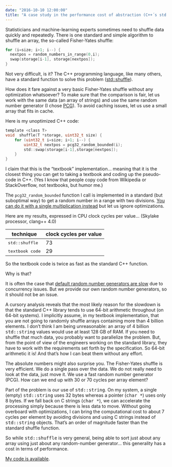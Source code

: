 ```yaml
---
date: "2016-10-10 12:00:00"
title: "A case study in the performance cost of abstraction (C++´s std::shuffle)"
---
```




Statisticians and machine-learning experts sometimes need to shuffle data quickly and repeatedly. There is one standard and simple algorithm to shuffle an array, the so-called Fisher-Yates shuffle:
```C
for (i=size; i>1; i--) {
  nextpos = random_numbers_in_range(0,i);
  swap(storage[i-1], storage[nextpos]);
}
```


Not very difficult, is it? The C++ programming language, like many others, have a standard function to solve this problem ([std::shuffle](http://en.cppreference.com/w/cpp/algorithm/random_shuffle)).

How does it fare against a very basic Fisher-Yates shuffle without any optimization whatsoever? To make sure that the comparison is fair, let us work with the same data (an array of strings) and use the same random number generator (I chose [PCG](http://www.pcg-random.org/)). To avoid caching issues, let us use a small array that fits in cache.

Here is my unoptimized C++ code:
```C
template <class T>
void  shuffle(T *storage, uint32_t size) {
    for (uint32_t i=size; i>1; i--) {
        uint32_t nextpos = pcg32_random_bounded(i);
        std::swap(storage[i-1],storage[nextpos]);
    }
}
```


I claim that this is the &ldquo;textbook&rdquo; implementation&hellip; meaning that it is the closest thing you can get to taking a textbook and coding up the pseudo-code in C++. (Yes I know that people copy code from Wikipedia or StackOverflow, not textbooks, but humor me.)

The `pcg32_random_bounded` function I call is implemented in a standard (but suboptimal way) to get a random number in a range with two divisions. [You can do it with a single multiplication instead](/lemire/blog/2016/06/30/fast-random-shuffling/) but let us ignore optimizations.

Here are my results, expressed in CPU clock cycles per value&hellip; (Skylake processor, clang++ 4.0)

technique                |clock cycles per value   |
-------------------------|-------------------------|
<tt>std::shuffle</tt>    |73                       |
<tt>textbook code</tt>   |29                       |


So the textbook code is twice as fast as the standard C++ function.

Why is that?

It is often the case that [default random number generators are slow](/lemire/blog/2016/02/01/default-random-number-generators-are-slow/) due to concurrency issues. But we provide our own random number generators, so it should not be an issue.

A cursory analysis reveals that the most likely reason for the slowdown is that the standard C++ library tends to use 64-bit arithmetic throughout (on 64-bit systems). I implicitly assume, in my textbook implementation, that you are not going to randomly shuffle arrays containing more than 4 billion elements. I don&rsquo;t think I am being unreasonable: an array of 4 billion <tt>std::string</tt> values would use at least 128 GB of RAM. If you need to shuffle that much data, you probably want to parallelize the problem. But, from the point of view of the engineers working on the standard library, they have to work with the requirements set forth by the specification. So 64-bit arithmetic it is! And that&rsquo;s how I can beat them without any effort.

The absolute numbers might also surprise you. The Fisher-Yates shuffle is very efficient. We do a single pass over the data. We do not really need to look at the data, just move it. We use a fast random number generator (PCG). How can we end up with 30 or 70 cycles per array element?

Part of the problem is our use of <tt>std::string</tt>. On my system, a single (empty) <tt>std::string</tt> uses 32 bytes whereas a pointer (<tt>char *</tt>) uses only 8 bytes. If we fall back on C strings (<tt>char *</tt>), we can accelerate the processing simply because there is less data to move. Without going overboard with optimizations, I can bring the computational cost to about 7 cycles per element by avoiding divisions and using C strings instead of <tt>std::string</tt> objects. That&rsquo;s an order of magnitude faster than the standard shuffle function.

So while <tt>std::shuffle</tt> is very general, being able to sort just about any array using just about any random-number generator&hellip; this generality has a cost in terms of performance.

[My code is available](https://github.com/lemire/Code-used-on-Daniel-Lemire-s-blog/tree/master/2016/10/10).

